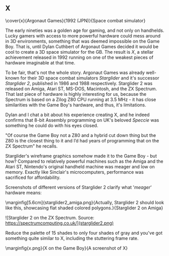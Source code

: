 
## X

\cover{x}{Argonaut Games}{1992 (JPN)}{Space combat simulator}

The early nineties was a golden age for gaming, and not only on handhelds. Lucky gamers with access to more powerful hardware could mess around in 3D environments, something that was deemed impossible on the Game Boy. That is, until Dylan Cuthbert of Argonaut Games decided it would be cool to create a 3D space simulator for the GB. The result is _X_, a stellar achievement released in 1992 running on one of the weakest pieces of hardware imaginable at that time.

To be fair, that's not the whole story. Argonaut Games was already well-known for their 3D space combat simulators _Starglider_ and it's successor _Starglider 2_, published in 1986 and 1988 respectively. Starglider 2 was released on Amiga, Atari ST, MS-DOS, Macintosh, and the ZX Spectrum. That last piece of hardware is highly interesting for us, because the Spectrum is based on a Zilog Z80 CPU running at 3.5 MHz - it has close similarities with the Game Boy's hardware, and thus, it's limitations. 

Dylan and I chat a bit about his experience creating X, and he indeed confirms that 8-bit Assembly programming on UK's beloved _Speccie_ was something he could do with his eyes closed. 

"Of course the Game Boy not a Z80 and a hybrid cut down thing but the Z80 is the closest thing to it and I’d had years of programming that on the ZX Spectrum" he recalls. 

Starglider's wireframe graphics somehow made it to the Game Boy - but how? Compared to relatively powerful machines such as the Amiga and the Atari ST, Nintendo's original handheld machine was meager and low on memory. Exactly like Sinclair's microcomputers, performance was sacrificed for affordability. 

Screenshots of different versions of Starglider 2 clarify what '_meager_' hardware means:

\marginfig[5.6cm]{starglider2_amiga.png}{Actually, Starglider 2 should look like this, showcasing flat shaded colored polygons.}{Starglider 2 on Amiga}

![Starglider 2 on the ZX Spectrum. Source: https://spectrumcomputing.co.uk/](starglider2.png)

Reduce the palette of 15 shades to only four shades of gray and you've got something quite similar to X, including the stuttering frame rate. 

\marginfig{x.png}{X on the Game Boy}{A screenshot of X}
